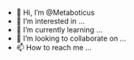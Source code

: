 - 👋 Hi, I’m @Metaboticus
- 👀 I’m interested in ...
- 🌱 I’m currently learning ...
- 💞️ I’m looking to collaborate on ...
- 📫 How to reach me ...

<!---
Metaboticus/Metaboticus is a ✨ special ✨ repository because its `README.md` (this file) appears on your GitHub profile.
You can click the Preview link to take a look at your changes.
--->

